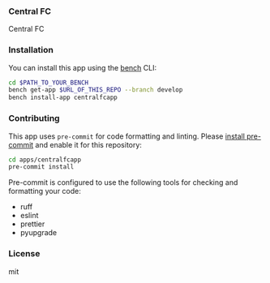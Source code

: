 ### Central FC

Central FC

### Installation

You can install this app using the [bench](https://github.com/frappe/bench) CLI:

```bash
cd $PATH_TO_YOUR_BENCH
bench get-app $URL_OF_THIS_REPO --branch develop
bench install-app centralfcapp
```

### Contributing

This app uses `pre-commit` for code formatting and linting. Please [install pre-commit](https://pre-commit.com/#installation) and enable it for this repository:

```bash
cd apps/centralfcapp
pre-commit install
```

Pre-commit is configured to use the following tools for checking and formatting your code:

- ruff
- eslint
- prettier
- pyupgrade

### License

mit
